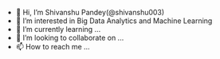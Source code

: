 - 👋 Hi, I’m Shivanshu Pandey(@shivanshu003)
- 👀 I’m interested in Big Data Analytics and Machine Learning
- 🌱 I’m currently learning ...
- 💞️ I’m looking to collaborate on ...
- 📫 How to reach me ...

<!---
shivanshu003/shivanshu003 is a ✨ special ✨ repository because its `README.md` (this file) appears on your GitHub profile.
You can click the Preview link to take a look at your changes.
--->
